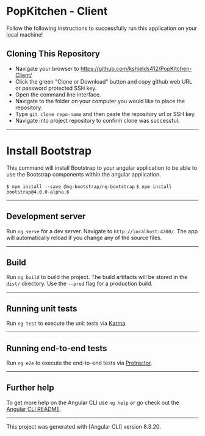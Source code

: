 # PopKitchen - Client

Follow the following instructions to successfully run this application on your local machine!

## Cloning This Repository

- Navigate your browser to https://github.com/kshields412/PopKitchen-Client/
- Click the green "Clone or Download" button and copy github web URL or password protected SSH key.
- Open the command line interface.
- Navigate to the folder on your computer you would like to place the repository.
- Type `git clone repo-name` and then paste the repository url or SSH key.
- Navigate into project repository to confirm clone was successful.

____________________________________________

# Install Bootstrap

This command will install Bootstrap to your angular application to be able to use the Bootstrap components within the angular application.

  `$ npm install --save @ng-bootstrap/ng-bootstrap`
  `$ npm install bootstrap@4.0.0-alpha.6`
  
____________________________________________


## Development server

Run `ng serve` for a dev server. Navigate to `http://localhost:4200/`. The app will automatically reload if you change any of the source files.

____________________________________________

## Build

Run `ng build` to build the project. The build artifacts will be stored in the `dist/` directory. Use the `--prod` flag for a production build.

____________________________________________

## Running unit tests

Run `ng test` to execute the unit tests via [Karma](https://karma-runner.github.io).

____________________________________________

## Running end-to-end tests

Run `ng e2e` to execute the end-to-end tests via [Protractor](http://www.protractortest.org/).

____________________________________________

## Further help

To get more help on the Angular CLI use `ng help` or go check out the [Angular CLI README](https://github.com/angular/angular-cli/blob/master/README.md).

____________________________________________________

This project was generated with [Angular CLI] version 8.3.20.

